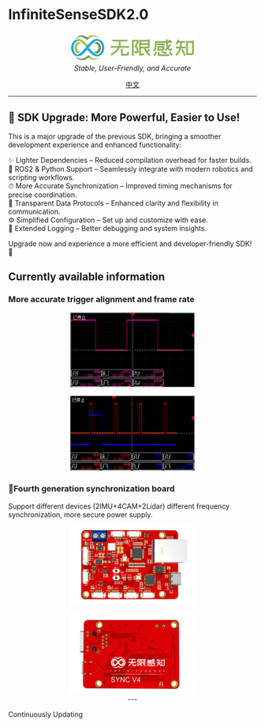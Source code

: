 # InfiniteSenseSDK2.0

<p align="center">
<img  style="width:50%;"  alt="Logo" src="assets/main_logo.png">
<br>
<em>Stable, User-Friendly, and Accurate</em>
<br>
</p>

<p align="center">
<a href="README_zh_CN.md">中文</a>
</p>

---
## 🚀 SDK Upgrade: More Powerful, Easier to Use!

This is a major upgrade of the previous SDK, bringing a smoother development experience and enhanced functionality:

✨ Lighter Dependencies – Reduced compilation overhead for faster builds.  
🤖 ROS2 & Python Support – Seamlessly integrate with modern robotics and scripting workflows.  
⏱ More Accurate Synchronization – Improved timing mechanisms for precise coordination.  
📡 Transparent Data Protocols – Enhanced clarity and flexibility in communication.  
⚙️ Simplified Configuration – Set up and customize with ease.  
📜 Extended Logging – Better debugging and system insights.  

Upgrade now and experience a more efficient and developer-friendly SDK! 🚀


## Currently available information

### More accurate trigger alignment and frame rate
<p align="center">
<img style="width:50%; alt="1 second trigger" src="assets/one_second.png">
<br>
<p align="center">
<img style="width:50%; alt="frame rate alignment" src="assets/align.png">
<br>

### 📸Fourth generation synchronization board 
Support different devices (2IMU+4CAM+2Lidar) different frequency synchronization, more secure power supply.

<p align="center">
<img style="width:50%; alt="board_a" src="assets/board_a.png">
<br>
<p align="center">
<img style="width:50%; alt="board_b" src="assets/board_b.png">
<br>
---

Continuously Updating

